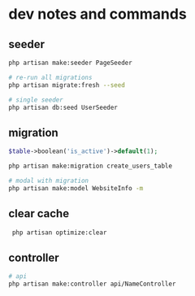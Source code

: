 # dev notes and commands

## seeder

```bash
php artisan make:seeder PageSeeder

# re-run all migrations
php artisan migrate:fresh --seed

# single seeder
php artisan db:seed UserSeeder
```

## migration

```php
$table->boolean('is_active')->default(1);
```

```bash
php artisan make:migration create_users_table

# modal with migration
php artisan make:model WebsiteInfo -m
```

## clear cache

```bash
 php artisan optimize:clear
```

## controller

```bash
# api
php artisan make:controller api/NameController
```

